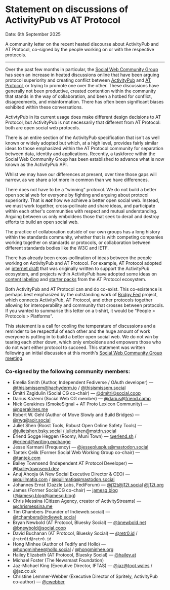 # Statement on discussions of ActivityPub vs AT Protocol

Date: 6th September 2025

A community letter on the recent heated discourse about ActivityPub and AT Protocol, co-signed by the people working on or with the respective protocols.

---


Over the past few months in particular, the [Social Web Community Group](https://www.w3.org/community/socialcg/) has seen an increase in heated discussions online that have been arguing protocol superiority and creating conflict between [ActivityPub](https://www.w3.org/TR/activitypub/) and [AT Protocol](https://atproto.com/), or trying to promote one over the other. These discussions have generally not been productive, created contention within the community that stands in the way of collaboration, and been a hotbed for conflict, disagreements, and misinformation. There has often been significant biases exhibited within these conversations.

ActivtyPub in its current usage does make different design decisions to AT Protocol, but ActivityPub is not necessarily that different from AT Protocol: both are open social web protocols. 

There is an entire section of the ActivityPub specification that isn't as well known or widely adopted but which, at a high level, provides fairly similar ideas to those emphasized within the AT Protocol community for separation between data, identity and applications. Recently, a taskforce within the Social Web Community Group has been established to advance what is now known as the ActivityPub API. 

Whilst we may have our differences at present, over time those gaps will narrow, as we share a lot more in common than we have differences.

There does not have to be a “winning” protocol. We do not build a better open social web for everyone by fighting and arguing about protocol superiority. That is _**not**_ how we achieve a better open social web. Instead, we must work together, cross-pollinate and share ideas, and participate within each other's communities with respect and mutual understanding. Arguing between us only emboldens those that seek to derail and destroy efforts to build an open social web.

The practice of collaboration outside of our own groups has a long history within the standards community, whether that is with competing companies working together on standards or protocols, or collaboration between different standards bodies like the W3C and IETF.

There has already been cross-pollination of ideas between the people working on ActivityPub and AT Protocol. For example, AT Protocol adopted an [internet draft](https://www.ietf.org/archive/id/draft-parecki-oauth-client-id-metadata-document-03.html) that was originally written to support the ActivityPub ecosystem, and projects within ActivityPub have adopted some ideas on [content labeling](https://github.com/swicg/activitypub-trust-and-safety/issues/84) and [starter packs](https://fedidevs.com/starter-packs/) from the AT Protocol ecosystem.

Both ActivityPub and AT Protocol can and do co-exist. This co-existence is perhaps best emphasized by the outstanding work of [Bridgy Fed](https://fed.brid.gy/) project, which connects ActivityPub, AT Protocol, and other protocols together allowing for interoperability and community that crosses between protocols. If you wanted to summarise this letter on a t-shirt, it would be “People > Protocols > Platforms”.

This statement is a call for cooling the temperature of discussions and a reminder to be respectful of each other and the huge amount of work everyone is putting in to build a better open social web. We do not win by tearing each other down, which only emboldens and empowers those who do not want either protocol to succeed. This statement was written following an initial discussion at this month's [Social Web Community Group meeting](https://www.w3.org/events/meetings/3cfaa5d7-5013-4d32-81be-6988e55fa9ef/20250905T130000/).

### Co-signed by the following community members:

* Emelia Smith (Author, Independent Fediverse / OAuth developer) — [@thisismissem@hachyderm.io](https://hachyderm.io/@thisismissem) / [@thisismissem.social](https://bsky.app/profile/thisismissem.social)
* Dmitri Zagidulin (Social CG co-chair) — [@dmitri@social.coop](https://social.coop/@dmitri)
* Darius Kazemi (Social Web CG member) — [@darius@friend.camp](https://friend.camp/@darius)
* Nick Gerakines (SmokeSignal + AT Proto Lexicon Community) — [@ngerakines.me](https://bsky.app/profile/ngerakines.me)
* Robert W. Gehl (Author of Move Slowly and Build Bridges) — [@rwg@aoir.social](https://aoir.social/@rwg)
* Juliet Shen (Roost Tools, Robust Open Online Safety Tools) — [@julietshen.bsky.social](https://bsky.app/profile/julietshen.bsky.social) / [julietshen@mstdn.social](https://mstdn.social/@julietshen)
* Erlend Sogge Heggen (Roomy, Muni Town) — [@erlend.sh](https://bsky.app/profile/erlend.sh) / [@erlend@writing.exchange](https://writing.exchange/@erlend)
* Jesse Karmani (Frequency) — [@jesseplusplus@mastodon.social](https://mastodon.social/@jesseplusplus)
* Tantek Çelik (Former Social Web Working Group co-chair) — [@tantek.com](https://tantek.com/)
* Bailey Townsend (Independent AT Protocol Developer) — [@baileytownsend.dev](https://bsky.app/profile/baileytownsend.dev)
* Anuj Ahooja (A New Social Executive Director & CEO) — [@quillmatiq.com](https://bsky.app/profile/quillmatiq.com) / [@quillmatiq@mastodon.social](https://mastodon.social/@quillmatiq)
* Johannes Ernst (Dazzle Labs, FediForum) — [@j12t@j12t.social](https://j12t.social/@j12t) [@j12t.org](https://j12t.org)
* James (Former SocialCG co-chair) — [jamesg.blog](https://jamesg.blog/) ([@jamesg.blog@jamesg.blog](https://fed.brid.gy/r/https://jamesg.blog/))
* Chris Messina (Citizen Agency, creator of ActivityStreams) — [@chrismessina.me](https://chrismessina.me/)
* Tim Chambers (Founder of Indieweb.social) — [@tchambers@indieweb.social](https://indieweb.social/@tchambers)
* Bryan Newbold (AT Protocol, Bluesky Social) — [@bnewbold.net](https://bsky.app/profile/bnewbold.net) [@bnewbold@social.coop](https://social.coop/@bnewbold)
* David Buchanan (AT Protocol, Bluesky Social) — [@retr0.id](https://bsky.app/profile/retr0.id) / `@retr0id@retr0.id`
* Hong Minhee (Author of Fedify and Hollo) — [@hongminhee@hollo.social](https://hollo.social/@hongminhee) / [@hongminhee.org](https://bsky.app/profile/hongminhee.org)
* Hailey Elizabeth (AT Protocol, Bluesky Social) — [@hailey.at](https://bsky.app/profile/hailey.at)
* Michael Foster (The Newsmast Foundation) 
* Jaz-Michael King (Executive Director, IFTAS) — [@jaz@toot.wales](https://toot.wales/@jaz) / @jaz.co.uk
* Christine Lemmer-Webber (Executive Director of Spritely, ActivityPub co-author) — [@cwebber](https://social.coop/@cwebber)

